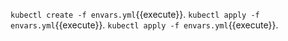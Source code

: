 `kubectl create -f envars.yml`{{execute}}.
`kubectl apply -f envars.yml`{{execute}}.
`kubectl apply -f envars.yml`{{execute}}.